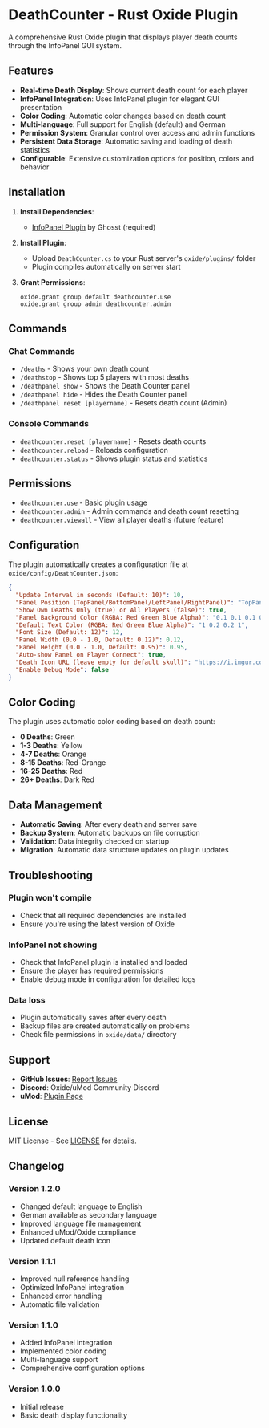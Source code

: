 # DeathCounter - Rust Oxide Plugin

A comprehensive Rust Oxide plugin that displays player death counts through the InfoPanel GUI system.

## Features

- **Real-time Death Display**: Shows current death count for each player
- **InfoPanel Integration**: Uses InfoPanel plugin for elegant GUI presentation
- **Color Coding**: Automatic color changes based on death count
- **Multi-language**: Full support for English (default) and German
- **Permission System**: Granular control over access and admin functions
- **Persistent Data Storage**: Automatic saving and loading of death statistics
- **Configurable**: Extensive customization options for position, colors and behavior

## Installation

1. **Install Dependencies**:
   - [InfoPanel Plugin](https://umod.org/plugins/info-panel) by Ghosst (required)

2. **Install Plugin**:
   - Upload `DeathCounter.cs` to your Rust server's `oxide/plugins/` folder
   - Plugin compiles automatically on server start

3. **Grant Permissions**:
   ```
   oxide.grant group default deathcounter.use
   oxide.grant group admin deathcounter.admin
   ```

## Commands

### Chat Commands
- `/deaths` - Shows your own death count
- `/deathstop` - Shows top 5 players with most deaths
- `/deathpanel show` - Shows the Death Counter panel
- `/deathpanel hide` - Hides the Death Counter panel
- `/deathpanel reset [playername]` - Resets death count (Admin)

### Console Commands
- `deathcounter.reset [playername]` - Resets death counts
- `deathcounter.reload` - Reloads configuration
- `deathcounter.status` - Shows plugin status and statistics

## Permissions

- `deathcounter.use` - Basic plugin usage
- `deathcounter.admin` - Admin commands and death count resetting
- `deathcounter.viewall` - View all player deaths (future feature)

## Configuration

The plugin automatically creates a configuration file at `oxide/config/DeathCounter.json`:

```json
{
  "Update Interval in seconds (Default: 10)": 10,
  "Panel Position (TopPanel/BottomPanel/LeftPanel/RightPanel)": "TopPanel",
  "Show Own Deaths Only (true) or All Players (false)": true,
  "Panel Background Color (RGBA: Red Green Blue Alpha)": "0.1 0.1 0.1 0.4",
  "Default Text Color (RGBA: Red Green Blue Alpha)": "1 0.2 0.2 1",
  "Font Size (Default: 12)": 12,
  "Panel Width (0.0 - 1.0, Default: 0.12)": 0.12,
  "Panel Height (0.0 - 1.0, Default: 0.95)": 0.95,
  "Auto-show Panel on Player Connect": true,
  "Death Icon URL (leave empty for default skull)": "https://i.imgur.com/YCmvxMN.png",
  "Enable Debug Mode": false
}
```

## Color Coding

The plugin uses automatic color coding based on death count:
- **0 Deaths**: Green
- **1-3 Deaths**: Yellow
- **4-7 Deaths**: Orange
- **8-15 Deaths**: Red-Orange
- **16-25 Deaths**: Red
- **26+ Deaths**: Dark Red

## Data Management

- **Automatic Saving**: After every death and server save
- **Backup System**: Automatic backups on file corruption
- **Validation**: Data integrity checked on startup
- **Migration**: Automatic data structure updates on plugin updates

## Troubleshooting

### Plugin won't compile
- Check that all required dependencies are installed
- Ensure you're using the latest version of Oxide

### InfoPanel not showing
- Check that InfoPanel plugin is installed and loaded
- Ensure the player has required permissions
- Enable debug mode in configuration for detailed logs

### Data loss
- Plugin automatically saves after every death
- Backup files are created automatically on problems
- Check file permissions in `oxide/data/` directory

## Support

- **GitHub Issues**: [Report Issues](https://github.com/mleem97/DeathcounterIP/issues)
- **Discord**: Oxide/uMod Community Discord
- **uMod**: [Plugin Page](https://umod.org)

## License

MIT License - See [LICENSE](LICENSE) for details.

## Changelog

### Version 1.2.0
- Changed default language to English
- German available as secondary language
- Improved language file management
- Enhanced uMod/Oxide compliance
- Updated default death icon

### Version 1.1.1
- Improved null reference handling
- Optimized InfoPanel integration
- Enhanced error handling
- Automatic file validation

### Version 1.1.0
- Added InfoPanel integration
- Implemented color coding
- Multi-language support
- Comprehensive configuration options

### Version 1.0.0
- Initial release
- Basic death display functionality
